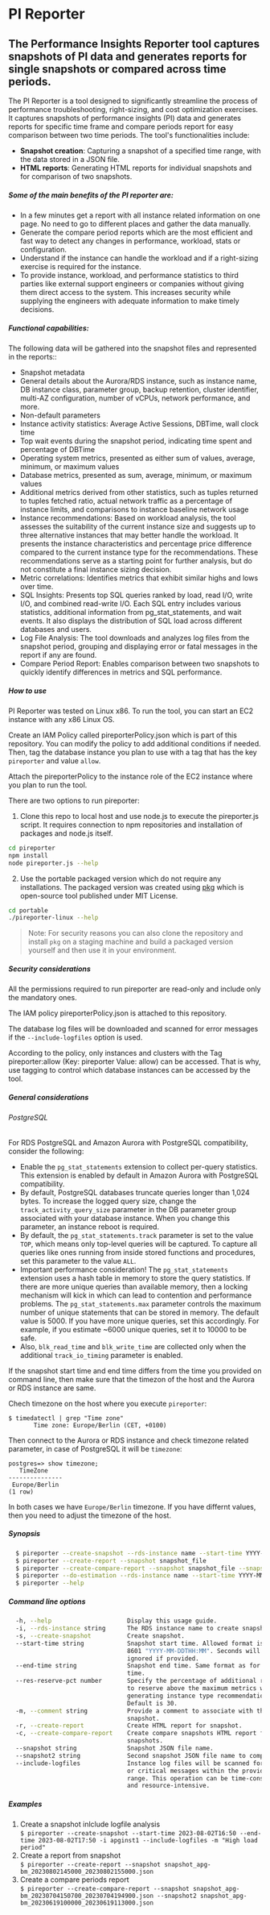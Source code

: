 # PI Reporter
## The Performance Insights Reporter tool captures snapshots of PI data and generates reports for single snapshots or compared across time periods.

The PI Reporter is a tool designed to significantly streamline the process of performance troubleshooting, right-sizing, and cost optimization exercises. It captures snapshots of performance insights (PI) data and generates reports for specific time frame and compare periods report for easy comparison between two time periods. The tool's functionalities include:

* **Snapshot creation**: Capturing a snapshot of a specified time range, with the data stored in a JSON file.
* **HTML reports**: Generating HTML reports for individual snapshots and for comparison of two snapshots.

##### Some of the main benefits of the PI reporter are:

* In a few minutes get a report with all instance related information on one page. No need to go to different places and gather the data manually.
* Generate the compare period reports which are the most efficient and fast way to detect any changes in performance, workload, stats or configuration.
* Understand if the instance can handle the workload and if a right-sizing exercise is required for the instance.
* To provide instance, workload, and performance statistics to third parties like external support engineers or companies without giving them direct access to the system. This increases security while supplying the engineers with adequate information to make timely decisions.

##### Functional capabilities:

The following data will be gathered into the snapshot files and represented in the reports::
* Snapshot metadata
* General details about the Aurora/RDS instance, such as instance name, DB instance class, parameter group, backup retention, cluster identifier, multi-AZ configuration, number of vCPUs, network performance, and more.
* Non-default parameters
* Instance activity statistics: Average Active Sessions, DBTime, wall clock time
* Top wait events during the snapshot period, indicating time spent and percentage of DBTime
* Operating system metrics, presented as either sum of values, average, minimum, or maximum values
* Database metrics, presented as sum, average, minimum, or maximum values
* Additional metrics derived from other statistics, such as tuples returned to tuples fetched ratio, actual network traffic as a percentage of instance limits, and comparisons to instance baseline network usage
* Instance recommendations: Based on workload analysis, the tool assesses the suitability of the current instance size and suggests up to three alternative instances that may better handle the workload. It presents the instance characteristics and percentage price difference compared to the current instance type for the recommendations. These recommendations serve as a starting point for further analysis, but do not constitute a final instance sizing decision.
* Metric correlations: Identifies metrics that exhibit similar highs and lows over time.
* SQL Insights: Presents top SQL queries ranked by load, read I/O, write I/O, and combined read-write I/O. Each SQL entry includes various statistics, additional information from pg_stat_statements, and wait events. It also displays the distribution of SQL load across different databases and users.
* Log File Analysis: The tool downloads and analyzes log files from the snapshot period, grouping and displaying error or fatal messages in the report if any are found.
* Compare Period Report: Enables comparison between two snapshots to quickly identify differences in metrics and SQL performance.


##### How to use

PI Reporter was tested on Linux x86. To run the tool, you can start an EC2 instance with any x86 Linux OS. 

Create an IAM Policy called pireporterPolicy.json which is part of this repository. You can modify the policy to add additional conditions if needed. Then, tag the database instance you plan to use with a tag that has the key `pireporter` and value `allow`.  

Attach the pireporterPolicy to the instance role of the EC2 instance where you plan to run the tool.

There are two options to run pireporter:

1. Clone this repo to local host and use node.js to execute the pireporter.js script. It requires connection to npm repositories and installation of packages and node.js itself.

```sh
cd pireporter
npm install
node pireporter.js --help
```

2. Use the portable packaged version which do not require any installations. The packaged version was created using [pkg] which is open-source tool published under MIT License.

```sh
cd portable
./pireporter-linux --help
```

> Note: For security reasons you can also clone the repository and install `pkg` on a staging machine and build a packaged version yourself and then use it in your environment.

##### Security considerations

All the permissions required to run pireporter are read-only and include only the mandatory ones.  

The IAM policy pireporterPolicy.json is attached to this repository.

The database log files will be downloaded and scanned for error messages if the `--include-logfiles` option is used.

According to the policy, only instances and clusters with the Tag pireporter:allow (Key: pireporter Value: allow) can be accessed. That is why, use tagging to control which database instances can be accessed by the tool.


##### General considerations

###### PostgreSQL

For RDS PostgreSQL and Amazon Aurora with PostgreSQL compatibility, consider the following:

* Enable the `pg_stat_statements` extension to collect per-query statistics. This extension is enabled by default in Amazon Aurora with PostgreSQL compatibility.
* By default, PostgreSQL databases truncate queries longer than 1,024 bytes. To increase the logged query size, change the `track_activity_query_size` parameter in the DB parameter group associated with your database instance. When you change this parameter, an instance reboot is required. 
* By default, the `pg_stat_statements.track` parameter is set to the value `TOP`, which means only top-level queries will be captured. To capture all queries like ones running from inside stored functions and procedures, set this parameter to the value `ALL`.
* Important performance consideration! The `pg_stat_statements` extension uses a hash table in memory to store the query statistics. If there are more unique queries than available memory, then a locking mechanism will kick in which can lead to contention and performance problems. The `pg_stat_statements.max` parameter controls the maximum number of unique statements that can be stored in memory. The default value is 5000. If you have more unique queries, set this accordingly. For example, if you estimate ~6000 unique queries, set it to 10000 to be safe.
* Also, `blk_read_time` and `blk_write_time` are collected only when the additional `track_io_timing` parameter is enabled.

If the snapshot start time and end time differs from the time you provided on command line, then make sure that the timezon of the host and the Aurora or RDS instance are same.

Chech timezone on the host where you execute `pireporter`:
```
$ timedatectl | grep "Time zone"
       Time zone: Europe/Berlin (CET, +0100)
```
Then connect to the Aurora or RDS instance and check timezone related parameter, in case of PostgreSQL it will be `timezone`:
```
postgres=> show timezone;
   TimeZone
---------------
 Europe/Berlin
(1 row)
```
In both cases we have `Europe/Berlin` timezone. If you have differnt values, then you need to adjust the timezone of the host.


##### Synopsis
```sh
  $ pireporter --create-snapshot --rds-instance name --start-time YYYY-MM-DDTHH:MM --end-time YYYY-MM-DDTHH:MM [--comment text] [--include-logfiles] 
  $ pireporter --create-report --snapshot snapshot_file                                                                                              
  $ pireporter --create-compare-report --snapshot snapshot_file --snapshot2 snapshot_file                                                            
  $ pireporter --do-estimation --rds-instance name --start-time YYYY-MM-DDTHH:MM --end-time YYYY-MM-DDTHH:MM                                         
  $ pireporter --help                                                                                                                                
```

##### Command line options
```sh
  -h, --help                     Display this usage guide.                      
  -i, --rds-instance string      The RDS instance name to create snapshot.      
  -s, --create-snapshot          Create snapshot.                               
  --start-time string            Snapshot start time. Allowed format is ISO     
                                 8601 "YYYY-MM-DDTHH:MM". Seconds will be       
                                 ignored if provided.                           
  --end-time string              Snapshot end time. Same format as for start    
                                 time.                                          
  --res-reserve-pct number       Specify the percentage of additional resources 
                                 to reserve above the maximum metrics when      
                                 generating instance type recommendations.      
                                 Default is 30.                                 
  -m, --comment string           Provide a comment to associate with the        
                                 snapshot.                                      
  -r, --create-report            Create HTML report for snapshot.               
  -c, --create-compare-report    Create compare snapshots HTML report for two   
                                 snapshots.                                     
  --snapshot string              Snapshot JSON file name.                       
  --snapshot2 string             Second snapshot JSON file name to compare.     
  --include-logfiles             Instance log files will be scanned for errors  
                                 or critical messages within the provided time  
                                 range. This operation can be time-consuming    
                                 and resource-intensive.                        
```

##### Examples

1. Create a snapshot inlclude logfile analysis                                                                                                                      
    `$ pireporter --create-snapshot --start-time 2023-08-02T16:50 --end-time 2023-08-02T17:50 -i apginst1 --include-logfiles -m "High load period"`
2. Create a report from snapshot                                                                                                                                    
    `$ pireporter --create-report --snapshot snapshot_apg-bm_20230802145000_20230802155000.json`
3. Create a compare periods report                                                                                                                                  
    `$ pireporter --create-compare-report --snapshot snapshot_apg-bm_20230704150700_20230704194900.json --snapshot2 snapshot_apg-bm_20230619100000_20230619113000.json`



[pkg]: <https://github.com/vercel/pkg>

